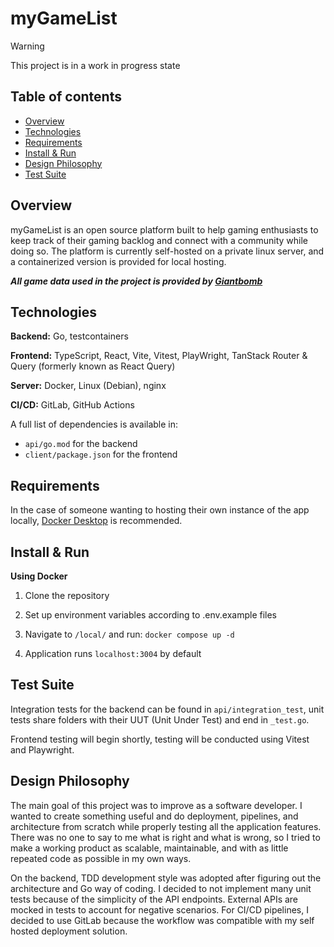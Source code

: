 # myGameList
> [!WARNING]
> This project is in a work in progress state
## Table of contents
- [Overview](Overview)
- [Technologies](Technologies)
- [Requirements](Requirements)
- [Install & Run](Install--Run)
- [Design Philosophy](Design&nbsp;philosophy)
- [Test Suite](Test&nbsp;suite)
## Overview
myGameList is an open source platform built to help gaming enthusiasts to keep track of their gaming backlog and connect with a community while doing so. 
The platform is currently self-hosted on a private linux server, and a containerized version is provided for local hosting.

***All game data used in the project is provided by [Giantbomb](https://www.giantbomb.com/)***
## Technologies
**Backend:** Go, testcontainers

**Frontend:** TypeScript, React, Vite, Vitest, PlayWright, TanStack Router & Query (formerly known as React Query)

**Server:** Docker, Linux (Debian), nginx

**CI/CD:** GitLab, GitHub Actions

A full list of dependencies is available in:
- `api/go.mod` for the backend
- `client/package.json` for the frontend
## Requirements
In the case of someone wanting to hosting their own instance of the app locally, [Docker Desktop](https://docs.docker.com/desktop/setup/install/windows-install/) is recommended.

## Install & Run
**Using Docker**
1. Clone the repository
2. Set up environment variables according to .env.example files
3. Navigate to `/local/` and run:
 `docker compose up -d`
 
4. Application runs `localhost:3004` by default

## Test Suite
Integration tests for the backend can be found in `api/integration_test`, unit tests share folders with their UUT  (Unit Under Test) and end in `_test.go`.

Frontend testing will begin shortly, testing will be conducted using Vitest and Playwright.
## Design Philosophy
The main goal of this project was to improve as a software developer.
I wanted to create something useful and do deployment, pipelines, and architecture from scratch while properly testing all the application features. There was no one to say to me what is right and what is wrong, so I tried to make a working product as scalable, maintainable, and with as little repeated code as possible in my own ways.

On the backend, TDD development style was adopted after figuring out the architecture and Go way of coding. I decided to not implement many unit tests because of the simplicity of the API endpoints. External APIs are mocked in tests to account for negative scenarios. For CI/CD pipelines, I decided to use GitLab because the workflow was compatible with my self hosted deployment solution. 

